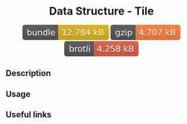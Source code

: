 <h1 style="text-align: center;">
  <div align="center">Data Structure - Tile</div>
</h1>

<p align="center">
  <img src="../../assets/badges/dataTile-file.svg" alt="dataTile-file-ts">
  <img src="../../assets/badges/dataTile-gzip.svg" alt="dataTile-gzip-ts">
  <img src="../../assets/badges/dataTile-brotli.svg" alt="dataTile-brotli-ts">
</p>

## Description

## Usage

## Useful links
